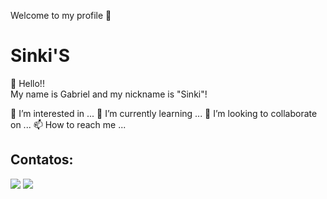 Welcome to my profile 🤟
# **Sinki'S**
👋 Hello!! <br> My name is Gabriel and my nickname is "Sinki"!


👀 I’m interested in ...
🌱 I’m currently learning ...
💞️ I’m looking to collaborate on ...
📫 How to reach me ...

## Contatos:

<div>
<a href = "https://github.com/Sinki27/Sinki27/blob/main/bar120bosa@gmail.com"><img loading="lazy" src="https://img.shields.io/badge/Gmail-D14836?style=for-the-badge&logo=gmail&logoColor=white" target="_blank"></a>
<a href="https://www.linkedin.com/in/gabriel-guilherme-70101b246" target="_blank"><img loading="lazy" src="https://img.shields.io/badge/-LinkedIn-%230077B5?style=for-the-badge&logo=linkedin&logoColor=white" target="_blank"></a>   
</div>

<!---
--->

